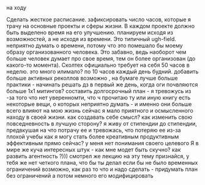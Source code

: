на ходу

Сделать жесткое расписание. зафиксировать число часов, которые я трачу на основные проекты и сферы жизни. В каждом проекте должно быть выделено время на его улучшению. планируем исходя из возможностей, а не исходя из времени. Это типичный ugh-field. неприятно думать о времени, потому что это помешало бы моему образу организованного человека. Это забавно, ведь наоборот чем больше человек думает про свое время, тем он более организован (до какого-то момента). Сколтех официально требует на себя 50 часов в неделю. это много илимало? по 10 часов каждый день будний. 
	добавить больше активных реколлов
		возможно , на бумаге лучше
		больше практики - начинать решать дз в первый же день, когда оги почвляются
		больше 1х1 митингов?
		составить долгосрочный план - я тревожусь из -за того что нет уверенномти, что ч прочитаю ту или иную книгу
		есть некоторые вещи, о которых неприятно думать - и именно они больше всего влияют на мою жизнь
сейчас я мало приятного и осмысленного находу в своей жизни. как создавать себе смысл? как изменить свою повседневность в лучшую сторону? я живу от стипендии до стипендии, предвкушая на что потрачу ее и тревожась, что потеряю ее из-за плохой учебы
как я могу стать более креативным продуктивным эффективным прямо сейчас? 
	у меня нет понимания своего целевого Я
	в мире же куча интересных штук - как мне модет быть скучно?
	как развить агентность ?))) смотрел же лекцию на эту тему
	признайся, у тебя же нет четкого плана, что бы ты делал если бы не было временных ограничений
		возможно, как раз то что и надо сделать - придумать план без ограничений а потом немного его модифицировать